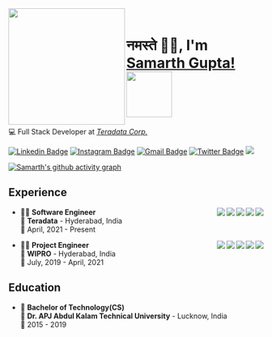<img align='left' src="https://i.imgur.com/ICVXzvW.png" width="230">
</br>

<h1>नमस्ते 🙏🏻, I'm <a href="https://guptasamarth.netlify.app/" target-"_blank">Samarth Gupta!</a><img src="https://media.giphy.com/media/jnP0GEYlnkOxA1eOEo/giphy.gif" width="90"> </h1>

<p>

<span>:computer: Full Stack Developer at <em><a href="https://www.teradata.com/">Teradata Corp.</a></em></span>
 
</p>
<!-- 
[![Twitter: livesamarthgupta](https://img.shields.io/twitter/follow/livesamarth?style=social&label=follow)](https://twitter.com/d_sarcastic_one)   [![Linkedin: livesamarthgupta](https://img.shields.io/badge/-follow-blue?style=flat-round&logo=Linkedin&logoColor=white&link=https://www.linkedin.com/in/livesamarthgupta/)](https://www.linkedin.com/in/livesamarthgupta/)      [![GitHub livesamarthgupta](https://img.shields.io/github/followers/livesamarthgupta?label=follow&style=social)](https://github.com/livesamarthgupta) -->


[![Linkedin Badge](https://img.shields.io/badge/-livesamarthgupta-blue?style=flat-square&logo=Linkedin&logoColor=white&link=https://www.linkedin.com/in/livesamarthgupta/)](https://www.linkedin.com/in/livesamarthgupta/)
[![Instagram Badge](https://img.shields.io/badge/-livesamarthgupta-purple?style=flat-square&logo=instagram&logoColor=white&link=https://instagram.com/livesamarthgupta/)](https://instagram.com/livesamarthgupta)
[![Gmail Badge](https://img.shields.io/badge/-livesamarthgupta-c14438?style=flat-square&logo=Gmail&logoColor=white&link=mailto:livesamarthgupta@gmail.com)](mailto:livesamarthgupta@gmail.com)
[![Twitter Badge](https://img.shields.io/badge/-livesamarthgupta-blue?style=flat-square&logo=Twitter&logoColor=white&link=https://twitter.com/livesamarth)](https://twitter.com/livesamarth)
<img src="https://badges.pufler.dev/visits/livesamarthgupta/livesamarthgupta?style=flat-square&logo=github">


[![Samarth's github activity graph](https://activity-graph.herokuapp.com/graph?username=livesamarthgupta&theme=xcode)](https://guptasamarth.netlify.app)


## Experience


<img align="right" src="https://img.shields.io/badge/PostgreSQL-316192?style=for-the-badge&logo=postgresql&logoColor=white" />
<img align="right" src="https://img.shields.io/badge/JavaScript-323330?style=for-the-badge&logo=javascript&logoColor=F7DF1E" />
<img align="right" src="https://img.shields.io/badge/Go-00ADD8?style=for-the-badge&logo=go&logoColor=white" />
<img align="right" src="https://img.shields.io/badge/Spring-6DB33F?style=for-the-badge&logo=spring&logoColor=white" />
<img align="right" src="https://img.shields.io/badge/Java-ED8B00?style=for-the-badge&logo=java&logoColor=white" />

- 👨‍💻 **Software Engineer**\
📍 **Teradata** - Hyderabad, India\
📆 April, 2021 - Present
  
  
<img align="right" src="https://img.shields.io/badge/MySQL-00000F?style=for-the-badge&logo=mysql&logoColor=white" />
<img align="right" src="https://img.shields.io/badge/Redux-593D88?style=for-the-badge&logo=redux&logoColor=white" />
<img align="right" src="https://img.shields.io/badge/React-20232A?style=for-the-badge&logo=react&logoColor=61DAFB" />
<img align="right" src="https://img.shields.io/badge/Spring-6DB33F?style=for-the-badge&logo=spring&logoColor=white" />
<img align="right" src="https://img.shields.io/badge/Java-ED8B00?style=for-the-badge&logo=java&logoColor=white" />

- 👨‍💻 **Project Engineer**\
📍 **WIPRO** - Hyderabad, India\
📆 July, 2019 - April, 2021

 
## Education

- 📖 **Bachelor of Technology(CS)**\
📍 **Dr. APJ Abdul Kalam Technical University** - Lucknow, India\
📆 2015 - 2019

